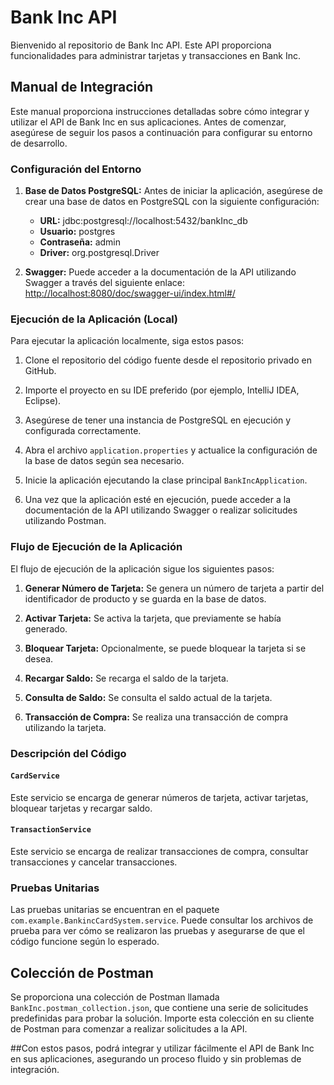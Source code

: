 # Bank Inc API

Bienvenido al repositorio de Bank Inc API. Este API proporciona funcionalidades para administrar tarjetas y transacciones en Bank Inc.

## Manual de Integración

Este manual proporciona instrucciones detalladas sobre cómo integrar y utilizar el API de Bank Inc en sus aplicaciones. Antes de comenzar, asegúrese de seguir los pasos a continuación para configurar su entorno de desarrollo.

### Configuración del Entorno

1. **Base de Datos PostgreSQL:**
   Antes de iniciar la aplicación, asegúrese de crear una base de datos en PostgreSQL con la siguiente configuración:
   - **URL:** jdbc:postgresql://localhost:5432/bankInc_db
   - **Usuario:** postgres
   - **Contraseña:** admin
   - **Driver:** org.postgresql.Driver
   
2. **Swagger:**
   Puede acceder a la documentación de la API utilizando Swagger a través del siguiente enlace:
   [http://localhost:8080/doc/swagger-ui/index.html#/](http://localhost:8080/doc/swagger-ui/index.html#/)

### Ejecución de la Aplicación (Local)

Para ejecutar la aplicación localmente, siga estos pasos:

1. Clone el repositorio del código fuente desde el repositorio privado en GitHub.

2. Importe el proyecto en su IDE preferido (por ejemplo, IntelliJ IDEA, Eclipse).

3. Asegúrese de tener una instancia de PostgreSQL en ejecución y configurada correctamente.

4. Abra el archivo `application.properties` y actualice la configuración de la base de datos según sea necesario.

5. Inicie la aplicación ejecutando la clase principal `BankIncApplication`.

6. Una vez que la aplicación esté en ejecución, puede acceder a la documentación de la API utilizando Swagger o realizar solicitudes utilizando Postman.

### Flujo de Ejecución de la Aplicación

El flujo de ejecución de la aplicación sigue los siguientes pasos:

1. **Generar Número de Tarjeta:** Se genera un número de tarjeta a partir del identificador de producto y se guarda en la base de datos.
   
2. **Activar Tarjeta:** Se activa la tarjeta, que previamente se había generado.

3. **Bloquear Tarjeta:** Opcionalmente, se puede bloquear la tarjeta si se desea.

4. **Recargar Saldo:** Se recarga el saldo de la tarjeta.

5. **Consulta de Saldo:** Se consulta el saldo actual de la tarjeta.

6. **Transacción de Compra:** Se realiza una transacción de compra utilizando la tarjeta.

### Descripción del Código

#### `CardService`

Este servicio se encarga de generar números de tarjeta, activar tarjetas, bloquear tarjetas y recargar saldo.

#### `TransactionService`

Este servicio se encarga de realizar transacciones de compra, consultar transacciones y cancelar transacciones.

### Pruebas Unitarias

Las pruebas unitarias se encuentran en el paquete `com.example.BankincCardSystem.service`. Puede consultar los archivos de prueba para ver cómo se realizaron las pruebas y asegurarse de que el código funcione según lo esperado.

## Colección de Postman

Se proporciona una colección de Postman llamada `BankInc.postman_collection.json`, que contiene una serie de solicitudes predefinidas para probar la solución. Importe esta colección en su cliente de Postman para comenzar a realizar solicitudes a la API.


##Con estos pasos, podrá integrar y utilizar fácilmente el API de Bank Inc en sus aplicaciones, asegurando un proceso fluido y sin problemas de integración.
